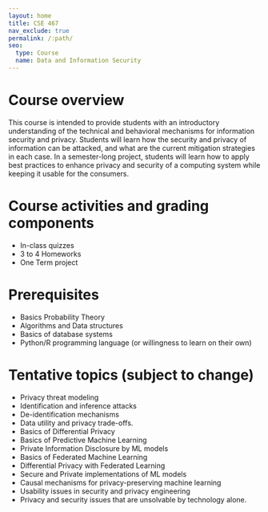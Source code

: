 ```yaml
---
layout: home
title: CSE 467 
nav_exclude: true
permalink: /:path/
seo:
  type: Course
  name: Data and Information Security
---
```


# Course overview

This course is intended to provide students with an introductory understanding of the technical and behavioral mechanisms for information security and privacy. Students will learn how the security and privacy of information can be attacked, and what are the current mitigation strategies in each case. In a semester-long project, students will learn how to apply best practices to enhance privacy and security of a computing system while keeping it usable for the consumers.

# Course activities and grading components
- In-class quizzes
- 3 to 4 Homeworks
- One Term project

# Prerequisites

- Basics Probability Theory
- Algorithms and Data structures
- Basics of database systems
- Python/R programming language (or willingness to learn on their own)

# Tentative topics (subject to change)
- Privacy threat modeling
- Identification and inference attacks
- De-identification mechanisms
- Data utility and privacy trade-offs.
- Basics of Differential Privacy
- Basics of Predictive Machine Learning
- Private Information Disclosure by ML models
- Basics of Federated Machine Learning
- Differential Privacy with Federated Learning
- Secure and Private implementations of ML models
- Causal mechanisms for privacy-preserving machine learning
- Usability issues in security and privacy engineering
- Privacy and security issues that are unsolvable by technology alone.
